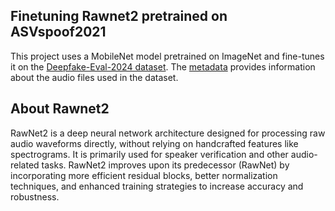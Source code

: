 ## Finetuning Rawnet2 pretrained on ASVspoof2021

This project uses a MobileNet model pretrained on ImageNet and fine-tunes it on the [Deepfake-Eval-2024 dataset](https://huggingface.co/datasets/nuriachandra/Deepfake-Eval-2024). The [metadata](https://huggingface.co/datasets/nuriachandra/Deepfake-Eval-2024/resolve/main/audio-metadata-publish.csv) provides information about the audio files used in the dataset.

## About Rawnet2 

RawNet2 is a deep neural network architecture designed for processing raw audio waveforms directly, without relying on handcrafted features like spectrograms. It is primarily used for speaker verification and other audio-related tasks. RawNet2 improves upon its predecessor (RawNet) by incorporating more efficient residual blocks, better normalization techniques, and enhanced training strategies to increase accuracy and robustness.



